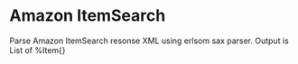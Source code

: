 # Amazon ItemSearch

Parse Amazon ItemSearch resonse XML using erlsom sax parser. Output is List of %Item{}


